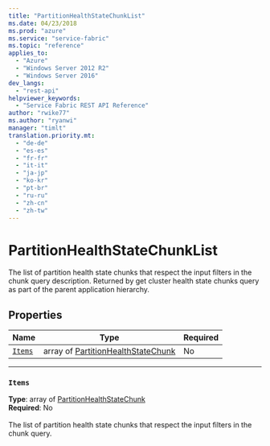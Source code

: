```yaml
---
title: "PartitionHealthStateChunkList"
ms.date: 04/23/2018
ms.prod: "azure"
ms.service: "service-fabric"
ms.topic: "reference"
applies_to: 
  - "Azure"
  - "Windows Server 2012 R2"
  - "Windows Server 2016"
dev_langs: 
  - "rest-api"
helpviewer_keywords: 
  - "Service Fabric REST API Reference"
author: "rwike77"
ms.author: "ryanwi"
manager: "timlt"
translation.priority.mt: 
  - "de-de"
  - "es-es"
  - "fr-fr"
  - "it-it"
  - "ja-jp"
  - "ko-kr"
  - "pt-br"
  - "ru-ru"
  - "zh-cn"
  - "zh-tw"
---
```

# PartitionHealthStateChunkList

The list of partition health state chunks that respect the input filters in the chunk query description.
Returned by get cluster health state chunks query as part of the parent application hierarchy.


## Properties
| Name | Type | Required |
| --- | --- | --- |
| [`Items`](#items) | array of [PartitionHealthStateChunk](sfclient-v62-model-partitionhealthstatechunk.md) | No |

____
### `Items`
__Type__: array of [PartitionHealthStateChunk](sfclient-v62-model-partitionhealthstatechunk.md) <br/>
__Required__: No<br/>
<br/>
The list of partition health state chunks that respect the input filters in the chunk query.

